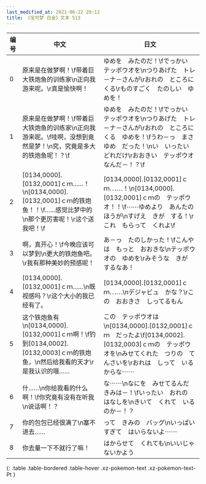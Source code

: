 ```yaml
---
last_modified_at: 2021-06-22 20:12
title: 《宝可梦 白金》文本 513
---
```

| 编号 | 中文 | 日文 |
| ---- | ---- | ---- |
| 0 | 原来是在做梦啊！\f带着巨大铁炮鱼的训练家\n正向我游来呢。\r真是愉快啊！ | ゆめを　みたのだ！\fでっかい　テッポウオを\nつりあげた　トレ－ナ－さんが\rおれの　ところに　くる\rものすごく　たのしい　ゆめを！ |
| 1 | 原来是在做梦啊！\f带着巨大铁炮鱼的训练家\n正向我游来呢。\f哇啊，没想到竟然是梦！\n究，究竟是多大的铁炮鱼呢！？\f | ゆめを　みたのだ！\fでっかい　テッポウオを\nつりあげた　トレ－ナ－さんが\rおれの　ところに　くる　ゆめを！\fうわ－っ　まさゆめ　だった！\nい　いったい　どれだけ\rおおきい　テッポウオ　なんだ－！？\f |
| 2 | [0134,0000].[0132,0001]ｃｍ……！\n[0134,0000].[0132,0001]ｃｍ的铁炮鱼！！\f……感觉比梦中的\n那个更厉害呢！\r这个送我吧！\f | [0134,0000].[0132,0001]ｃｍ⋯⋯！\n[0134,0000].[0132,0001]ｃｍの　テッポウオ！！\f⋯⋯ゆめより　あんたの　ほうが\nすげえ　きが　する！\rこれ　もらって　くれよ\f |
| 3 | 啊，真开心！\f今晚应该可以梦到\n更大的铁炮鱼吧。\r我有那种美妙的预感呢！ | あ－っ　たのしかった！\fこんやは　もっと　おおきな\nテッポウオの　ゆめを\rみそうな　きが　するなあ！ |
| 4 | [0134,0000].[0132,0001]ｃｍ……\n既视感吗？\r这个大小的我已经有了。 | [0134,0000].[0132,0001]ｃｍ⋯⋯\nデジャビュ　かな？\rこの　おおきさ　しってるもん |
| 5 | 这个铁炮鱼有\n[0134,0000].[0132,0001]ｃｍ啊！\f钓到[0134,0002].[0132,0003]ｃｍ的铁炮鱼，\n然后给我看的天才\r是我认识的哦…… | この　テッポウオは\n[0134,0000].[0132,0001]ｃｍ　だったよ\f[0134,0002].[0132,0003]ｃｍの　テッポウオを\nみせてくれた　つりの　てんさいを\rおれは　しって　いるからな⋯⋯ |
| 6 | 什……\n你给我看的什么啊！\f你究竟有没有在听我\n说话啊！？ | な⋯⋯\nなにを　みせてるんだ　きみは－！\fいったい　おれの　はなしを\nきいて　くれて　いるのか－！？ |
| 7 | 你的包包已经很满了\n塞不进去…… | って　きみの　バッグ\nいっぱいすぎて　はいらないよ⋯⋯ |
| 8 | 你去量一下不就行了嘛！ | はからせて　くれても\nいいじゃないかよう |
{: .table .table-bordered .table-hover .xz-pokemon-text .xz-pokemon-text-Pt }